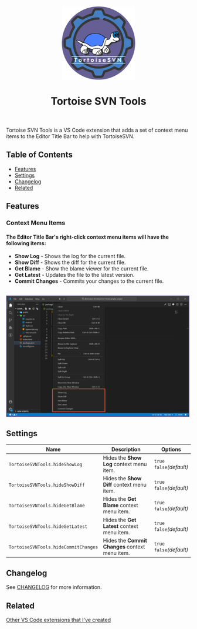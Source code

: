 <h1 align="center">
	<br/>
	<img src="images/logo.png" alt="Tortoise SVN Tools logo" title="Tortoise SVN Tools logo"  width="200px" />
	<br/><br/>
	Tortoise SVN Tools
	<br/><br/>
</h1>

Tortoise SVN Tools is a VS Code extension that adds a set of context menu items to the Editor Title Bar to help with TortoiseSVN.


<h2>Table of Contents</h2>

<ul>
	<li><a href="#features">Features</a></li>
	<li><a href="#settings">Settings</a></li>
	<li><a href="#changelog">Changelog</a></li>
	<li><a href="#related">Related</a></li>
</ul>


<h2 id="features">Features</h2>

<h3>Context Menu Items</h3>

<h4>The Editor Title Bar's right-click context menu items will have the following items:</h4>

<ul>
	<li><b>Show Log</b> - Shows the log for the current file.</li>
	<li><b>Show Diff</b> - Shows the diff for the current file.</li>
	<li><b>Get Blame</b> - Show the blame viewer for the current file.</li>
	<li><b>Get Latest</b> - Updates the file to the latest version.</li>
	<li><b>Commit Changes</b> - Commits your changes to the current file.</li>
</ul><br/>

<img src="images/screenshot.png" alt="Tortoise SVN Tools screenshot" title="Tortoise SVN Tools screenshot" width="500px" />


<h2 id="settings">Settings</h2>

<table>
	<thead>
		<tr>
			<th>Name</th>
			<th>Description</th>
			<th>Options</th>
		</tr>
	</thead>
	<tbody>
		<tr>
			<td><code>TortoiseSVNTools.hideShowLog</code></td>
			<td>Hides the <b>Show Log</b> context menu item.</td>
			<td>
				<code>true</code><br/>
				<code>false</code><i>(default)</i>
			</td>
		</tr>
		<tr>
			<td><code>TortoiseSVNTools.hideShowDiff</code></td>
			<td>Hides the <b>Show Diff</b> context menu item.</td>
			<td>
				<code>true</code><br/>
				<code>false</code><i>(default)</i>
			</td>
		</tr>
		<tr>
			<td><code>TortoiseSVNTools.hideGetBlame</code></td>
			<td>Hides the <b>Get Blame</b> context menu item.</td>
			<td>
				<code>true</code><br/>
				<code>false</code><i>(default)</i>
			</td>
		</tr>
		<tr>
			<td><code>TortoiseSVNTools.hideGetLatest</code></td>
			<td>Hides the <b>Get Latest</b> context menu item.</td>
			<td>
				<code>true</code><br/>
				<code>false</code><i>(default)</i>
			</td>
		</tr>
		<tr>
			<td><code>TortoiseSVNTools.hideCommitChanges</code></td>
			<td>Hides the <b>Commit Changes</b> context menu item.</td>
			<td>
				<code>true</code><br/>
				<code>false</code><i>(default)</i>
			</td>
		</tr>
	</tbody>
</table>


<h2 id="changelog">Changelog</h2>

See [CHANGELOG](CHANGELOG.md) for more information.


<h2 id="related">Related</h2>

<a href="https://marketplace.visualstudio.com/publishers/ztessema">Other VS Code extensions that I've created</a>
